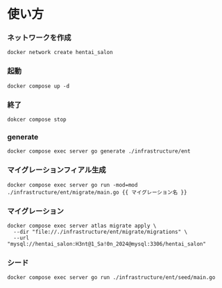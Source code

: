 # 使い方

### ネットワークを作成

```
docker network create hentai_salon
```

### 起動

```
docker compose up -d
```

### 終了

```
dokcer compose stop

```

### generate

```
docker compose exec server go generate ./infrastructure/ent
```

### マイグレーションフィアル生成

```
docker compose exec server go run -mod=mod ./infrastructure/ent/migrate/main.go {{ マイグレーション名 }}
```

### マイグレーション

```
docker compose exec server atlas migrate apply \
  --dir "file://./infrastructure/ent/migrate/migrations" \
  --url "mysql://hentai_salon:H3nt@1_Sa!0n_2024@mysql:3306/hentai_salon"
```

### シード

```
docker compose exec server go run ./infrastructure/ent/seed/main.go
```
